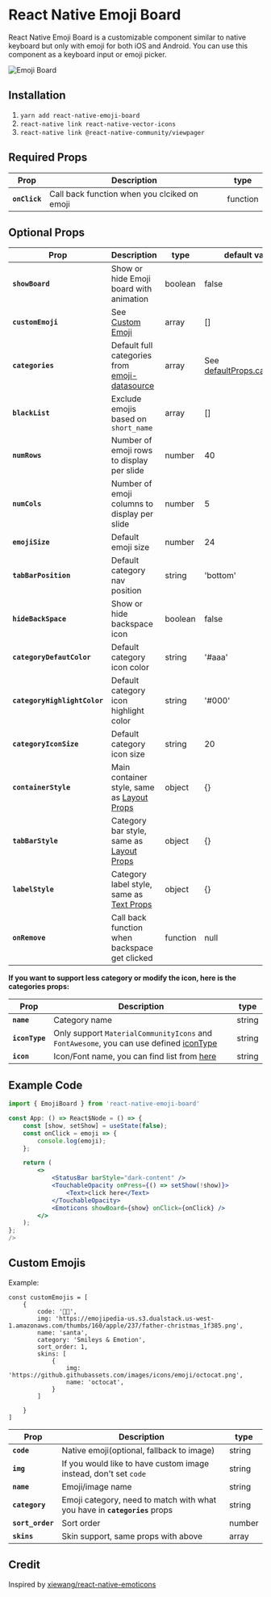 # React Native Emoji Board

React Native Emoji Board is a customizable component similar to native keyboard but only with emoji for both iOS and Android. You can use this component as a keyboard input or emoji picker.

![Emoji Board](demo/demo.gif)


## Installation

1.  `yarn add react-native-emoji-board`
2.  `react-native link react-native-vector-icons`
3.  `react-native link @react-native-community/viewpager`


## Required Props

| Prop              | Description                      | type     |
| ----------------- | -------------------------------- | -------- |
| **`onClick`** | Call back function when you clciked on emoji | function |

## Optional Props

| Prop                              | Description                                                                      | type       | default value  |
| --------------------------------- | -------------------------------------------------------------------------------- | ---------- | -------------- |
| **`showBoard`**                   | Show or hide Emoji board with animation                               | boolean     | false     |
| **`customEmoji`**                  | See [Custom Emoji](#custom-emojis)                                | array     | [] |
| **`categories`**                  | Default full categories from [emoji-datasource](https://www.npmjs.com/package/emoji-datasource)                                | array     | See [defaultProps.categories](./constant.js#L7) |
| **`blackList`**                   | Exclude emojis based on `short_name`                                      | array     | []        |
| **`numRows`**                     | Number of emoji rows to display per slide                                              | number     | 40   |
| **`numCols`**                     | Number of emoji columns to display per slide                                               | number     | 5              |
| **`emojiSize`**                   | Default emoji size                                                    | number     | 24             |
| **`tabBarPosition`**              | Default category nav position                                             | string     |'bottom' |
| **`hideBackSpace`**               | Show or hide backspace icon                                                  | boolean     | false             |
| **`categoryDefautColor`**         | Default category icon color                                        | string     | '#aaa'             |
| **`categoryHighlightColor`**      | Default category icon highlight color                              | string     | '#000'        |
| **`categoryIconSize`**            | Default category icon size                                   | string    | 20           |
| **`containerStyle`**              | Main container style, same as [Layout Props](https://facebook.github.io/react-native/docs/0.9/layout-props)                                    | object    | {}          |
| **`tabBarStyle`**                 | Category bar style, same as [Layout Props](https://facebook.github.io/react-native/docs/0.9/layout-props)                | object    | {}        |
| **`labelStyle`**                  | Category label style, same as [Text Props](https://facebook.github.io/react-native/docs/0.9/text-style-props)                      | object    | {}          |
| **`onRemove`**                    | Call back function when backspace get clicked | function | null             |

**If you want to support less category or modify the icon, here is the categories props:**

| Prop                              | Description                                                                      | type       |
| --------------------------------- | -------------------------------------------------------------------------------- | ---------- |
| **`name`**                   | Category name                               | string     |
| **`iconType`**                   | Only support `MaterialCommunityIcons` and `FontAwesome`, you can use defined [iconType](./constant.js#L1)                               | string     |
| **`icon`**                   | Icon/Font name, you can find list from [here](https://oblador.github.io/react-native-vector-icons/)                               | string     |


## Example Code
```jsx
import { EmojiBoard } from 'react-native-emoji-board'

const App: () => React$Node = () => {
    const [show, setShow] = useState(false);
    const onClick = emoji => {
        console.log(emoji);
    };

    return (
        <>
            <StatusBar barStyle="dark-content" />
            <TouchableOpacity onPress={() => setShow(!show)}>
                <Text>click here</Text>
            </TouchableOpacity>
            <Emoticons showBoard={show} onClick={onClick} />
        </>
    );
};
/>
```

## Custom Emojis
Example: 
```
const customEmojis = [
    {
        code: '🎅🏼',
        img: 'https://emojipedia-us.s3.dualstack.us-west-1.amazonaws.com/thumbs/160/apple/237/father-christmas_1f385.png',
        name: 'santa',
        category: 'Smileys & Emotion',
        sort_order: 1,
        skins: [
            {
                img: 'https://github.githubassets.com/images/icons/emoji/octocat.png',
                name: 'octocat',
            }
        ]
        
    }
]

```
| Prop                              | Description                                                                      | type       |
| --------------------------------- | -------------------------------------------------------------------------------- | ---------- |
| **`code`**                   | Native emoji(optional, fallback to image)                               | string     |
| **`img`**                   | If you would like to have custom image instead, don't set `code`                                | string     |
| **`name`**                   | Emoji/image name                               | string     |
| **`category`**                   | Emoji category, need to match with what you have in **`categories`** props                              | string     |
| **`sort_order`**                   | Sort order                               | number     |
| **`skins`**                   | Skin support, same props with above                              | array     |




## Credit
Inspired by [xiewang/react-native-emoticons](https://github.com/xiewang/react-native-emoticons)
